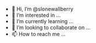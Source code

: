 - 👋 Hi, I’m @slonewallberry
- 👀 I’m interested in ...
- 🌱 I’m currently learning ...
- 💞️ I’m looking to collaborate on ...
- 📫 How to reach me ...

<!---
slonewallberry/slonewallberry is a ✨ special ✨ repository because its `README.md` (this file) appears on your GitHub profile.
You can click the Preview link to take a look at your changes.
--->
